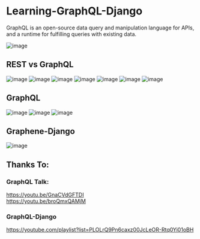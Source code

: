 # Learning-GraphQL-Django
GraphQL is an open-source data query and manipulation language for APIs, and a runtime for fulfilling queries with existing data.

![image](https://user-images.githubusercontent.com/65766449/165582770-5ec69969-adbf-45c9-b877-cdb1e58dcc89.png)


## REST vs GraphQL
![image](https://user-images.githubusercontent.com/65766449/165582943-4745e04d-18f2-4d8c-aff0-e1d7d06e3adf.png)
![image](https://user-images.githubusercontent.com/65766449/165582963-d21df270-51ae-4ba8-a802-69a7e876124c.png)
![image](https://user-images.githubusercontent.com/65766449/165583002-1b1de285-63ea-43cc-b466-935dd1d928ae.png)
![image](https://user-images.githubusercontent.com/65766449/165583066-56cf55b6-9db4-4dcb-9b94-bb9cf0e57568.png)
![image](https://user-images.githubusercontent.com/65766449/165583331-6c75904a-8139-4cd8-a569-f5881b6b9c01.png)
![image](https://user-images.githubusercontent.com/65766449/165583382-ea95fc61-94cf-4b1a-a621-e9844c5acd54.png)
![image](https://user-images.githubusercontent.com/65766449/165583398-494d4a3d-6fe5-40c1-add7-30e8056092ff.png)

## GraphQL
![image](https://user-images.githubusercontent.com/65766449/165583995-1784b58c-e80f-4dd0-9f9e-15af1e87d2dc.png)
![image](https://user-images.githubusercontent.com/65766449/165584014-0168fe3e-3d0f-4e7e-ae53-25ff366f834d.png)
![image](https://user-images.githubusercontent.com/65766449/165584031-d8ecadb8-f634-467d-b199-430ece04d511.png)

## Graphene-Django
![image](https://user-images.githubusercontent.com/65766449/165584066-cb4e5a70-48e3-43f6-b753-0218f06f8ff4.png)


## Thanks To:
### GraphQL Talk:
https://youtu.be/GnaCVdGFTDI \
https://youtu.be/broQmxQAMjM

### GraphQL-Django
https://youtube.com/playlist?list=PLOLrQ9Pn6caxz00JcLeOR-Rtq0Yi01oBH
